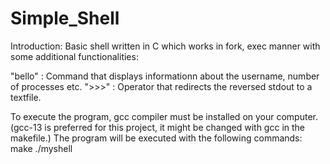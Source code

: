 # Simple_Shell
Introduction: Basic shell written in C which works in fork, exec manner with some additional functionalities: 


"bello" : Command that displays informationn about the username, number of processes etc.
">>>" : Operator that redirects the reversed stdout to a textfile.

To execute the program, gcc compiler must be installed on your computer. (gcc-13 is preferred for this project, it might be changed with gcc in the makefile.)
The program will be executed with the following commands:
make
./myshell

